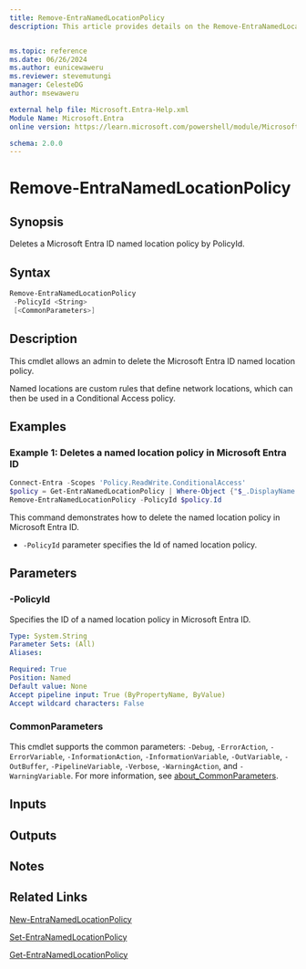 ```yaml
---
title: Remove-EntraNamedLocationPolicy
description: This article provides details on the Remove-EntraNamedLocationPolicy command.


ms.topic: reference
ms.date: 06/26/2024
ms.author: eunicewaweru
ms.reviewer: stevemutungi
manager: CelesteDG
author: msewaweru

external help file: Microsoft.Entra-Help.xml
Module Name: Microsoft.Entra
online version: https://learn.microsoft.com/powershell/module/Microsoft.Entra/Remove-EntraNamedLocationPolicy

schema: 2.0.0
---
```


# Remove-EntraNamedLocationPolicy

## Synopsis

Deletes a Microsoft Entra ID named location policy by PolicyId.

## Syntax

```powershell
Remove-EntraNamedLocationPolicy
 -PolicyId <String>
 [<CommonParameters>]
```

## Description

This cmdlet allows an admin to delete the Microsoft Entra ID named location policy.

Named locations are custom rules that define network locations, which can then be used in a Conditional Access policy.

## Examples

### Example 1: Deletes a named location policy in Microsoft Entra ID

```powershell
Connect-Entra -Scopes 'Policy.ReadWrite.ConditionalAccess'
$policy = Get-EntraNamedLocationPolicy | Where-Object {"$_.DisplayName -eq 'IP named location policy'"}
Remove-EntraNamedLocationPolicy -PolicyId $policy.Id
```

This command demonstrates how to delete the named location policy in Microsoft Entra ID.

- `-PolicyId` parameter specifies the Id of named location policy.

## Parameters

### -PolicyId

Specifies the ID of a named location policy in Microsoft Entra ID.

```yaml
Type: System.String
Parameter Sets: (All)
Aliases:

Required: True
Position: Named
Default value: None
Accept pipeline input: True (ByPropertyName, ByValue)
Accept wildcard characters: False
```

### CommonParameters

This cmdlet supports the common parameters: `-Debug`, `-ErrorAction`, `-ErrorVariable`, `-InformationAction`, `-InformationVariable`, `-OutVariable`, `-OutBuffer`, `-PipelineVariable`, `-Verbose`, `-WarningAction`, and `-WarningVariable`. For more information, see [about_CommonParameters](https://go.microsoft.com/fwlink/?LinkID=113216).

## Inputs

## Outputs

## Notes

## Related Links

[New-EntraNamedLocationPolicy](New-EntraNamedLocationPolicy.md)

[Set-EntraNamedLocationPolicy](Set-EntraNamedLocationPolicy.md)

[Get-EntraNamedLocationPolicy](Get-EntraNamedLocationPolicy.md)
